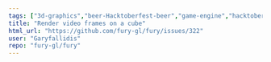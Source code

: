 ```yaml
---
tags: ["3d-graphics","beer-Hacktoberfest-beer","game-engine","hacktoberfest","python","scientific-visualization","scriptable-animations","shaders","simulation","typeNew-Feature"]
title: "Render video frames on a cube"
html_url: "https://github.com/fury-gl/fury/issues/322"
user: "Garyfallidis"
repo: "fury-gl/fury"
---
```


